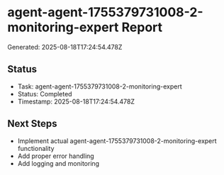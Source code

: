 # agent-agent-1755379731008-2-monitoring-expert Report

Generated: 2025-08-18T17:24:54.478Z

## Status
- Task: agent-agent-1755379731008-2-monitoring-expert
- Status: Completed
- Timestamp: 2025-08-18T17:24:54.478Z

## Next Steps
- Implement actual agent-agent-1755379731008-2-monitoring-expert functionality
- Add proper error handling
- Add logging and monitoring
